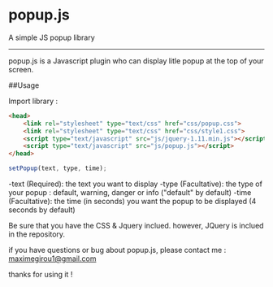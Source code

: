 # popup.js
A simple JS popup library

_______________________________________________

popup.js is a Javascript plugin who can display litle popup at the top of your screen.

##Usage

Import library : 

```html
<head>
	<link rel="stylesheet" type="text/css" href="css/popup.css">
	<link rel="stylesheet" type="text/css" href="css/style1.css">
	<script type="text/javascript" src="js/jquery-1.11.min.js"></script>
	<script type="text/javascript" src="js/popup.js"></script>
</head>
```

```javascript
setPopup(text, type, time);
```

-text (Required): the text you want to display 
-type (Facultative): the type of your popup : default, warning, danger or info ("default" by default)
-time (Facultative): the time (in seconds) you want the popup to be displayed (4 seconds by default)

Be sure that you have the CSS & Jquery inclued. however, JQuery is inclued in the repository.

if you have questions or bug about popup.js, please contact me : maximegirou1@gmail.com

thanks for using it !
